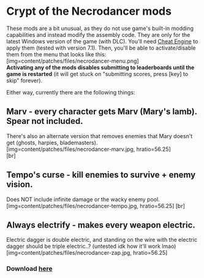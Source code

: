 # Crypt of the Necrodancer mods

These mods are a bit unusual, as they do not use game's built-in modding capabilities and instead modify the assembly code. They are only for the latest Windows version of the game (with DLC). You'll need [Cheat Engine](https://www.cheatengine.org/downloads.php) to apply them (tested with version 7.1). Then, you'll be able to activate/disable them from the menu that looks like this:  
[img=content/patches/files/necrodancer-menu.png]  
**Activating any of the mods disables submitting to leaderboards until the game is restarted** (it will get stuck on "submitting scores, press [key] to skip" forever).  
  
Either way, currently there are the following things: 
## Marv - every character gets Marv (Mary's lamb). Spear not included.  
There's also an alternate version that removes enemies that Mary doesn't get (ghosts, harpies, blademasters). 
[img=content/patches/files/necrodancer-marv.jpg, hratio=56.25]   
[br]
## Tempo's curse - kill enemies to survive + enemy vision.  
Does NOT include infinite damage or the wacky enemy pool.
[img=content/patches/files/necrodancer-tempo.jpg, hratio=56.25] 
[br]
## Always electrify - makes every weapon electric.  
Electric dagger is double electric, and standing on the wire with the electric dagger should be triple electric..? (untested idk how it'll work lmao)  
[img=content/patches/files/necrodancer-zap.jpg, hratio=56.25]  
  
### Download [here](content/patches/files/necrodancer_mods_rev1.zip)